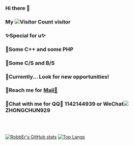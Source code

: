 ### Hi there 👋

### My ![Visitor Count](https://profile-counter.glitch.me/RobbEr929/count.svg) visitor

### ✨Special for u✨

### 🔭Some C++ and some PHP

### 👯Some C/S and B/S

### 🌱Currently... Look for new opportunities!

### 📡Reach me for <a href="mailto:zc1142144939@vip.qq.com" target="_blank">Mail📧</a>

### 📱Chat with me for QQ🐧 1142144939 or WeChat![](https://open.weixin.qq.com/zh_CN/htmledition/res/assets/res-design-download/icon16_wx_logo.png) ZHONGCHUN929

<br></br>                                                                                            

[![RobbEr's GitHub stats](https://github-readme-stats.vercel.app/api?username=RobbEr929&show_icons=true&count_private=true&theme=vue)](https://github.com/RobbEr929/github-readme-stats)
[![Top Langs](https://github-readme-stats.vercel.app/api/top-langs/?username=RobbEr929&theme=vue&layout=compact)](https://github.com/RobbEr929/github-readme-stats)
